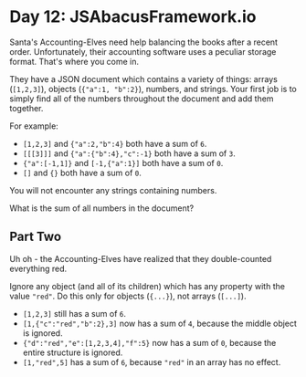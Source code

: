 # Day 12: JSAbacusFramework.io

Santa's Accounting-Elves need help balancing the books after a recent order. Unfortunately, their accounting software uses a peculiar storage format. That's where you come in.

They have a JSON document which contains a variety of things: arrays (`[1,2,3]`), objects (`{"a":1, "b":2}`), numbers, and strings. Your first job is to simply find all of the numbers throughout the document and add them together.

For example:

* `[1,2,3]` and `{"a":2,"b":4}` both have a sum of `6`.
* `[[[3]]]` and `{"a":{"b":4},"c":-1}` both have a sum of `3`.
* `{"a":[-1,1]}` and `[-1,{"a":1}]` both have a sum of `0`.
* `[]` and `{}` both have a sum of `0`.

You will not encounter any strings containing numbers.

What is the sum of all numbers in the document?

## Part Two

Uh oh - the Accounting-Elves have realized that they double-counted everything red.

Ignore any object (and all of its children) which has any property with the value `"red"`. Do this only for objects (`{...}`), not arrays (`[...]`).

* `[1,2,3]` still has a sum of `6`.
* `[1,{"c":"red","b":2},3]` now has a sum of `4`, because the middle object is ignored.
* `{"d":"red","e":[1,2,3,4],"f":5}` now has a sum of `0`, because the entire structure is ignored.
* `[1,"red",5]` has a sum of `6`, because `"red"` in an array has no effect.